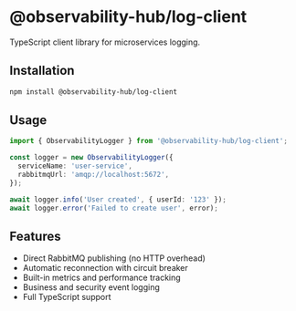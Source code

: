 # @observability-hub/log-client

TypeScript client library for microservices logging.

## Installation

```bash
npm install @observability-hub/log-client
```

## Usage

```typescript
import { ObservabilityLogger } from '@observability-hub/log-client';

const logger = new ObservabilityLogger({
  serviceName: 'user-service',
  rabbitmqUrl: 'amqp://localhost:5672',
});

await logger.info('User created', { userId: '123' });
await logger.error('Failed to create user', error);
```

## Features

- Direct RabbitMQ publishing (no HTTP overhead)
- Automatic reconnection with circuit breaker
- Built-in metrics and performance tracking
- Business and security event logging
- Full TypeScript support